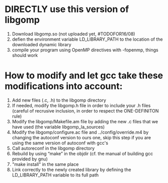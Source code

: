 # DIRECTLY use this version of libgomp
1) Download libgomp.so (not uploaded yet, #TODOFOR16/08)
2) defien the environment variable LD_LIBRARY_PATH to the location of the downloaded dynamic library
3) compile your program using OpenMP directives with -fopenmp, things should work

# How to modify and let gcc take these modifications into account:
1) Add new files (.c, .h) to the libgomp directory
2) If needed, modify the libgomp.h file in order to include your .h files (careful of recrusive inclusion, in order to respect the ONE-DEFINITON rule)
3) Modify the libgomp/Makefile.am file by adding the new .c files that we have used (the variable libgomp_la_sources)
4) Modify the libgomp/configure.ac file and ../config/override.m4 by changing the autoconf version to ours one, skip this step if you are using the same version of autoconf with gcc's 
5) Call autoreconf in the libgomp directory
6) Rebuild by using “make” in the objdir (cf. the manual of building gcc provided by gnu)
7) "make install" in the same place
8) Link correctly to the newly created library by defining the LD_LIBRARY_PATH variable to its full path
